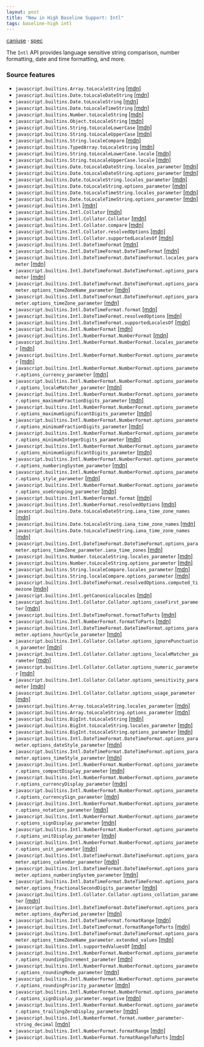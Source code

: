 ```yaml
---
layout: post
title: "New in High Baseline Support: Intl"
tags: baseline-high intl
---
```


[caniuse](https://caniuse.com/?search=intl) · [spec](https://tc39.es/ecma402/#introduction)

The `Intl` API provides language sensitive string comparison, number formatting, date and time formatting, and more.

### Source features

- ``javascript.builtins.Array.toLocaleString`` [[mdn]](https://https://developer.mozilla.org/en-US/search?q=javascript.builtins.Array.toLocaleString)
- ``javascript.builtins.Date.toLocaleDateString`` [[mdn]](https://https://developer.mozilla.org/en-US/search?q=javascript.builtins.Date.toLocaleDateString)
- ``javascript.builtins.Date.toLocaleString`` [[mdn]](https://https://developer.mozilla.org/en-US/search?q=javascript.builtins.Date.toLocaleString)
- ``javascript.builtins.Date.toLocaleTimeString`` [[mdn]](https://https://developer.mozilla.org/en-US/search?q=javascript.builtins.Date.toLocaleTimeString)
- ``javascript.builtins.Number.toLocaleString`` [[mdn]](https://https://developer.mozilla.org/en-US/search?q=javascript.builtins.Number.toLocaleString)
- ``javascript.builtins.Object.toLocaleString`` [[mdn]](https://https://developer.mozilla.org/en-US/search?q=javascript.builtins.Object.toLocaleString)
- ``javascript.builtins.String.toLocaleLowerCase`` [[mdn]](https://https://developer.mozilla.org/en-US/search?q=javascript.builtins.String.toLocaleLowerCase)
- ``javascript.builtins.String.toLocaleUpperCase`` [[mdn]](https://https://developer.mozilla.org/en-US/search?q=javascript.builtins.String.toLocaleUpperCase)
- ``javascript.builtins.String.localeCompare`` [[mdn]](https://https://developer.mozilla.org/en-US/search?q=javascript.builtins.String.localeCompare)
- ``javascript.builtins.TypedArray.toLocaleString`` [[mdn]](https://https://developer.mozilla.org/en-US/search?q=javascript.builtins.TypedArray.toLocaleString)
- ``javascript.builtins.String.toLocaleLowerCase.locale`` [[mdn]](https://https://developer.mozilla.org/en-US/search?q=javascript.builtins.String.toLocaleLowerCase.locale)
- ``javascript.builtins.String.toLocaleUpperCase.locale`` [[mdn]](https://https://developer.mozilla.org/en-US/search?q=javascript.builtins.String.toLocaleUpperCase.locale)
- ``javascript.builtins.Date.toLocaleDateString.locales_parameter`` [[mdn]](https://https://developer.mozilla.org/en-US/search?q=javascript.builtins.Date.toLocaleDateString.locales_parameter)
- ``javascript.builtins.Date.toLocaleDateString.options_parameter`` [[mdn]](https://https://developer.mozilla.org/en-US/search?q=javascript.builtins.Date.toLocaleDateString.options_parameter)
- ``javascript.builtins.Date.toLocaleString.locales_parameter`` [[mdn]](https://https://developer.mozilla.org/en-US/search?q=javascript.builtins.Date.toLocaleString.locales_parameter)
- ``javascript.builtins.Date.toLocaleString.options_parameter`` [[mdn]](https://https://developer.mozilla.org/en-US/search?q=javascript.builtins.Date.toLocaleString.options_parameter)
- ``javascript.builtins.Date.toLocaleTimeString.locales_parameter`` [[mdn]](https://https://developer.mozilla.org/en-US/search?q=javascript.builtins.Date.toLocaleTimeString.locales_parameter)
- ``javascript.builtins.Date.toLocaleTimeString.options_parameter`` [[mdn]](https://https://developer.mozilla.org/en-US/search?q=javascript.builtins.Date.toLocaleTimeString.options_parameter)
- ``javascript.builtins.Intl`` [[mdn]](https://https://developer.mozilla.org/en-US/search?q=javascript.builtins.Intl)
- ``javascript.builtins.Intl.Collator`` [[mdn]](https://https://developer.mozilla.org/en-US/search?q=javascript.builtins.Intl.Collator)
- ``javascript.builtins.Intl.Collator.Collator`` [[mdn]](https://https://developer.mozilla.org/en-US/search?q=javascript.builtins.Intl.Collator.Collator)
- ``javascript.builtins.Intl.Collator.compare`` [[mdn]](https://https://developer.mozilla.org/en-US/search?q=javascript.builtins.Intl.Collator.compare)
- ``javascript.builtins.Intl.Collator.resolvedOptions`` [[mdn]](https://https://developer.mozilla.org/en-US/search?q=javascript.builtins.Intl.Collator.resolvedOptions)
- ``javascript.builtins.Intl.Collator.supportedLocalesOf`` [[mdn]](https://https://developer.mozilla.org/en-US/search?q=javascript.builtins.Intl.Collator.supportedLocalesOf)
- ``javascript.builtins.Intl.DateTimeFormat`` [[mdn]](https://https://developer.mozilla.org/en-US/search?q=javascript.builtins.Intl.DateTimeFormat)
- ``javascript.builtins.Intl.DateTimeFormat.DateTimeFormat`` [[mdn]](https://https://developer.mozilla.org/en-US/search?q=javascript.builtins.Intl.DateTimeFormat.DateTimeFormat)
- ``javascript.builtins.Intl.DateTimeFormat.DateTimeFormat.locales_parameter`` [[mdn]](https://https://developer.mozilla.org/en-US/search?q=javascript.builtins.Intl.DateTimeFormat.DateTimeFormat.locales_parameter)
- ``javascript.builtins.Intl.DateTimeFormat.DateTimeFormat.options_parameter`` [[mdn]](https://https://developer.mozilla.org/en-US/search?q=javascript.builtins.Intl.DateTimeFormat.DateTimeFormat.options_parameter)
- ``javascript.builtins.Intl.DateTimeFormat.DateTimeFormat.options_parameter.options_timeZoneName_parameter`` [[mdn]](https://https://developer.mozilla.org/en-US/search?q=javascript.builtins.Intl.DateTimeFormat.DateTimeFormat.options_parameter.options_timeZoneName_parameter)
- ``javascript.builtins.Intl.DateTimeFormat.DateTimeFormat.options_parameter.options_timeZone_parameter`` [[mdn]](https://https://developer.mozilla.org/en-US/search?q=javascript.builtins.Intl.DateTimeFormat.DateTimeFormat.options_parameter.options_timeZone_parameter)
- ``javascript.builtins.Intl.DateTimeFormat.format`` [[mdn]](https://https://developer.mozilla.org/en-US/search?q=javascript.builtins.Intl.DateTimeFormat.format)
- ``javascript.builtins.Intl.DateTimeFormat.resolvedOptions`` [[mdn]](https://https://developer.mozilla.org/en-US/search?q=javascript.builtins.Intl.DateTimeFormat.resolvedOptions)
- ``javascript.builtins.Intl.DateTimeFormat.supportedLocalesOf`` [[mdn]](https://https://developer.mozilla.org/en-US/search?q=javascript.builtins.Intl.DateTimeFormat.supportedLocalesOf)
- ``javascript.builtins.Intl.NumberFormat`` [[mdn]](https://https://developer.mozilla.org/en-US/search?q=javascript.builtins.Intl.NumberFormat)
- ``javascript.builtins.Intl.NumberFormat.NumberFormat`` [[mdn]](https://https://developer.mozilla.org/en-US/search?q=javascript.builtins.Intl.NumberFormat.NumberFormat)
- ``javascript.builtins.Intl.NumberFormat.NumberFormat.locales_parameter`` [[mdn]](https://https://developer.mozilla.org/en-US/search?q=javascript.builtins.Intl.NumberFormat.NumberFormat.locales_parameter)
- ``javascript.builtins.Intl.NumberFormat.NumberFormat.options_parameter`` [[mdn]](https://https://developer.mozilla.org/en-US/search?q=javascript.builtins.Intl.NumberFormat.NumberFormat.options_parameter)
- ``javascript.builtins.Intl.NumberFormat.NumberFormat.options_parameter.options_currency_parameter`` [[mdn]](https://https://developer.mozilla.org/en-US/search?q=javascript.builtins.Intl.NumberFormat.NumberFormat.options_parameter.options_currency_parameter)
- ``javascript.builtins.Intl.NumberFormat.NumberFormat.options_parameter.options_localeMatcher_parameter`` [[mdn]](https://https://developer.mozilla.org/en-US/search?q=javascript.builtins.Intl.NumberFormat.NumberFormat.options_parameter.options_localeMatcher_parameter)
- ``javascript.builtins.Intl.NumberFormat.NumberFormat.options_parameter.options_maximumFractionDigits_parameter`` [[mdn]](https://https://developer.mozilla.org/en-US/search?q=javascript.builtins.Intl.NumberFormat.NumberFormat.options_parameter.options_maximumFractionDigits_parameter)
- ``javascript.builtins.Intl.NumberFormat.NumberFormat.options_parameter.options_maximumSignificantDigits_parameter`` [[mdn]](https://https://developer.mozilla.org/en-US/search?q=javascript.builtins.Intl.NumberFormat.NumberFormat.options_parameter.options_maximumSignificantDigits_parameter)
- ``javascript.builtins.Intl.NumberFormat.NumberFormat.options_parameter.options_minimumFractionDigits_parameter`` [[mdn]](https://https://developer.mozilla.org/en-US/search?q=javascript.builtins.Intl.NumberFormat.NumberFormat.options_parameter.options_minimumFractionDigits_parameter)
- ``javascript.builtins.Intl.NumberFormat.NumberFormat.options_parameter.options_minimumIntegerDigits_parameter`` [[mdn]](https://https://developer.mozilla.org/en-US/search?q=javascript.builtins.Intl.NumberFormat.NumberFormat.options_parameter.options_minimumIntegerDigits_parameter)
- ``javascript.builtins.Intl.NumberFormat.NumberFormat.options_parameter.options_minimumSignificantDigits_parameter`` [[mdn]](https://https://developer.mozilla.org/en-US/search?q=javascript.builtins.Intl.NumberFormat.NumberFormat.options_parameter.options_minimumSignificantDigits_parameter)
- ``javascript.builtins.Intl.NumberFormat.NumberFormat.options_parameter.options_numberingSystem_parameter`` [[mdn]](https://https://developer.mozilla.org/en-US/search?q=javascript.builtins.Intl.NumberFormat.NumberFormat.options_parameter.options_numberingSystem_parameter)
- ``javascript.builtins.Intl.NumberFormat.NumberFormat.options_parameter.options_style_parameter`` [[mdn]](https://https://developer.mozilla.org/en-US/search?q=javascript.builtins.Intl.NumberFormat.NumberFormat.options_parameter.options_style_parameter)
- ``javascript.builtins.Intl.NumberFormat.NumberFormat.options_parameter.options_useGrouping_parameter`` [[mdn]](https://https://developer.mozilla.org/en-US/search?q=javascript.builtins.Intl.NumberFormat.NumberFormat.options_parameter.options_useGrouping_parameter)
- ``javascript.builtins.Intl.NumberFormat.format`` [[mdn]](https://https://developer.mozilla.org/en-US/search?q=javascript.builtins.Intl.NumberFormat.format)
- ``javascript.builtins.Intl.NumberFormat.resolvedOptions`` [[mdn]](https://https://developer.mozilla.org/en-US/search?q=javascript.builtins.Intl.NumberFormat.resolvedOptions)
- ``javascript.builtins.Date.toLocaleDateString.iana_time_zone_names`` [[mdn]](https://https://developer.mozilla.org/en-US/search?q=javascript.builtins.Date.toLocaleDateString.iana_time_zone_names)
- ``javascript.builtins.Date.toLocaleString.iana_time_zone_names`` [[mdn]](https://https://developer.mozilla.org/en-US/search?q=javascript.builtins.Date.toLocaleString.iana_time_zone_names)
- ``javascript.builtins.Date.toLocaleTimeString.iana_time_zone_names`` [[mdn]](https://https://developer.mozilla.org/en-US/search?q=javascript.builtins.Date.toLocaleTimeString.iana_time_zone_names)
- ``javascript.builtins.Intl.DateTimeFormat.DateTimeFormat.options_parameter.options_timeZone_parameter.iana_time_zones`` [[mdn]](https://https://developer.mozilla.org/en-US/search?q=javascript.builtins.Intl.DateTimeFormat.DateTimeFormat.options_parameter.options_timeZone_parameter.iana_time_zones)
- ``javascript.builtins.Number.toLocaleString.locales_parameter`` [[mdn]](https://https://developer.mozilla.org/en-US/search?q=javascript.builtins.Number.toLocaleString.locales_parameter)
- ``javascript.builtins.Number.toLocaleString.options_parameter`` [[mdn]](https://https://developer.mozilla.org/en-US/search?q=javascript.builtins.Number.toLocaleString.options_parameter)
- ``javascript.builtins.String.localeCompare.locales_parameter`` [[mdn]](https://https://developer.mozilla.org/en-US/search?q=javascript.builtins.String.localeCompare.locales_parameter)
- ``javascript.builtins.String.localeCompare.options_parameter`` [[mdn]](https://https://developer.mozilla.org/en-US/search?q=javascript.builtins.String.localeCompare.options_parameter)
- ``javascript.builtins.Intl.DateTimeFormat.resolvedOptions.computed_timezone`` [[mdn]](https://https://developer.mozilla.org/en-US/search?q=javascript.builtins.Intl.DateTimeFormat.resolvedOptions.computed_timezone)
- ``javascript.builtins.Intl.getCanonicalLocales`` [[mdn]](https://https://developer.mozilla.org/en-US/search?q=javascript.builtins.Intl.getCanonicalLocales)
- ``javascript.builtins.Intl.Collator.Collator.options_caseFirst_parameter`` [[mdn]](https://https://developer.mozilla.org/en-US/search?q=javascript.builtins.Intl.Collator.Collator.options_caseFirst_parameter)
- ``javascript.builtins.Intl.DateTimeFormat.formatToParts`` [[mdn]](https://https://developer.mozilla.org/en-US/search?q=javascript.builtins.Intl.DateTimeFormat.formatToParts)
- ``javascript.builtins.Intl.NumberFormat.formatToParts`` [[mdn]](https://https://developer.mozilla.org/en-US/search?q=javascript.builtins.Intl.NumberFormat.formatToParts)
- ``javascript.builtins.Intl.DateTimeFormat.DateTimeFormat.options_parameter.options_hourCycle_parameter`` [[mdn]](https://https://developer.mozilla.org/en-US/search?q=javascript.builtins.Intl.DateTimeFormat.DateTimeFormat.options_parameter.options_hourCycle_parameter)
- ``javascript.builtins.Intl.Collator.Collator.options_ignorePunctuation_parameter`` [[mdn]](https://https://developer.mozilla.org/en-US/search?q=javascript.builtins.Intl.Collator.Collator.options_ignorePunctuation_parameter)
- ``javascript.builtins.Intl.Collator.Collator.options_localeMatcher_parameter`` [[mdn]](https://https://developer.mozilla.org/en-US/search?q=javascript.builtins.Intl.Collator.Collator.options_localeMatcher_parameter)
- ``javascript.builtins.Intl.Collator.Collator.options_numeric_parameter`` [[mdn]](https://https://developer.mozilla.org/en-US/search?q=javascript.builtins.Intl.Collator.Collator.options_numeric_parameter)
- ``javascript.builtins.Intl.Collator.Collator.options_sensitivity_parameter`` [[mdn]](https://https://developer.mozilla.org/en-US/search?q=javascript.builtins.Intl.Collator.Collator.options_sensitivity_parameter)
- ``javascript.builtins.Intl.Collator.Collator.options_usage_parameter`` [[mdn]](https://https://developer.mozilla.org/en-US/search?q=javascript.builtins.Intl.Collator.Collator.options_usage_parameter)
- ``javascript.builtins.Array.toLocaleString.locales_parameter`` [[mdn]](https://https://developer.mozilla.org/en-US/search?q=javascript.builtins.Array.toLocaleString.locales_parameter)
- ``javascript.builtins.Array.toLocaleString.options_parameter`` [[mdn]](https://https://developer.mozilla.org/en-US/search?q=javascript.builtins.Array.toLocaleString.options_parameter)
- ``javascript.builtins.BigInt.toLocaleString`` [[mdn]](https://https://developer.mozilla.org/en-US/search?q=javascript.builtins.BigInt.toLocaleString)
- ``javascript.builtins.BigInt.toLocaleString.locales_parameter`` [[mdn]](https://https://developer.mozilla.org/en-US/search?q=javascript.builtins.BigInt.toLocaleString.locales_parameter)
- ``javascript.builtins.BigInt.toLocaleString.options_parameter`` [[mdn]](https://https://developer.mozilla.org/en-US/search?q=javascript.builtins.BigInt.toLocaleString.options_parameter)
- ``javascript.builtins.Intl.DateTimeFormat.DateTimeFormat.options_parameter.options_dateStyle_parameter`` [[mdn]](https://https://developer.mozilla.org/en-US/search?q=javascript.builtins.Intl.DateTimeFormat.DateTimeFormat.options_parameter.options_dateStyle_parameter)
- ``javascript.builtins.Intl.DateTimeFormat.DateTimeFormat.options_parameter.options_timeStyle_parameter`` [[mdn]](https://https://developer.mozilla.org/en-US/search?q=javascript.builtins.Intl.DateTimeFormat.DateTimeFormat.options_parameter.options_timeStyle_parameter)
- ``javascript.builtins.Intl.NumberFormat.NumberFormat.options_parameter.options_compactDisplay_parameter`` [[mdn]](https://https://developer.mozilla.org/en-US/search?q=javascript.builtins.Intl.NumberFormat.NumberFormat.options_parameter.options_compactDisplay_parameter)
- ``javascript.builtins.Intl.NumberFormat.NumberFormat.options_parameter.options_currencyDisplay_parameter`` [[mdn]](https://https://developer.mozilla.org/en-US/search?q=javascript.builtins.Intl.NumberFormat.NumberFormat.options_parameter.options_currencyDisplay_parameter)
- ``javascript.builtins.Intl.NumberFormat.NumberFormat.options_parameter.options_currencySign_parameter`` [[mdn]](https://https://developer.mozilla.org/en-US/search?q=javascript.builtins.Intl.NumberFormat.NumberFormat.options_parameter.options_currencySign_parameter)
- ``javascript.builtins.Intl.NumberFormat.NumberFormat.options_parameter.options_notation_parameter`` [[mdn]](https://https://developer.mozilla.org/en-US/search?q=javascript.builtins.Intl.NumberFormat.NumberFormat.options_parameter.options_notation_parameter)
- ``javascript.builtins.Intl.NumberFormat.NumberFormat.options_parameter.options_signDisplay_parameter`` [[mdn]](https://https://developer.mozilla.org/en-US/search?q=javascript.builtins.Intl.NumberFormat.NumberFormat.options_parameter.options_signDisplay_parameter)
- ``javascript.builtins.Intl.NumberFormat.NumberFormat.options_parameter.options_unitDisplay_parameter`` [[mdn]](https://https://developer.mozilla.org/en-US/search?q=javascript.builtins.Intl.NumberFormat.NumberFormat.options_parameter.options_unitDisplay_parameter)
- ``javascript.builtins.Intl.NumberFormat.NumberFormat.options_parameter.options_unit_parameter`` [[mdn]](https://https://developer.mozilla.org/en-US/search?q=javascript.builtins.Intl.NumberFormat.NumberFormat.options_parameter.options_unit_parameter)
- ``javascript.builtins.Intl.DateTimeFormat.DateTimeFormat.options_parameter.options_calendar_parameter`` [[mdn]](https://https://developer.mozilla.org/en-US/search?q=javascript.builtins.Intl.DateTimeFormat.DateTimeFormat.options_parameter.options_calendar_parameter)
- ``javascript.builtins.Intl.DateTimeFormat.DateTimeFormat.options_parameter.options_numberingSystem_parameter`` [[mdn]](https://https://developer.mozilla.org/en-US/search?q=javascript.builtins.Intl.DateTimeFormat.DateTimeFormat.options_parameter.options_numberingSystem_parameter)
- ``javascript.builtins.Intl.DateTimeFormat.DateTimeFormat.options_parameter.options_fractionalSecondDigits_parameter`` [[mdn]](https://https://developer.mozilla.org/en-US/search?q=javascript.builtins.Intl.DateTimeFormat.DateTimeFormat.options_parameter.options_fractionalSecondDigits_parameter)
- ``javascript.builtins.Intl.Collator.Collator.options_collation_parameter`` [[mdn]](https://https://developer.mozilla.org/en-US/search?q=javascript.builtins.Intl.Collator.Collator.options_collation_parameter)
- ``javascript.builtins.Intl.DateTimeFormat.DateTimeFormat.options_parameter.options_dayPeriod_parameter`` [[mdn]](https://https://developer.mozilla.org/en-US/search?q=javascript.builtins.Intl.DateTimeFormat.DateTimeFormat.options_parameter.options_dayPeriod_parameter)
- ``javascript.builtins.Intl.DateTimeFormat.formatRange`` [[mdn]](https://https://developer.mozilla.org/en-US/search?q=javascript.builtins.Intl.DateTimeFormat.formatRange)
- ``javascript.builtins.Intl.DateTimeFormat.formatRangeToParts`` [[mdn]](https://https://developer.mozilla.org/en-US/search?q=javascript.builtins.Intl.DateTimeFormat.formatRangeToParts)
- ``javascript.builtins.Intl.DateTimeFormat.DateTimeFormat.options_parameter.options_timeZoneName_parameter.extended_values`` [[mdn]](https://https://developer.mozilla.org/en-US/search?q=javascript.builtins.Intl.DateTimeFormat.DateTimeFormat.options_parameter.options_timeZoneName_parameter.extended_values)
- ``javascript.builtins.Intl.supportedValuesOf`` [[mdn]](https://https://developer.mozilla.org/en-US/search?q=javascript.builtins.Intl.supportedValuesOf)
- ``javascript.builtins.Intl.NumberFormat.NumberFormat.options_parameter.options_roundingIncrement_parameter`` [[mdn]](https://https://developer.mozilla.org/en-US/search?q=javascript.builtins.Intl.NumberFormat.NumberFormat.options_parameter.options_roundingIncrement_parameter)
- ``javascript.builtins.Intl.NumberFormat.NumberFormat.options_parameter.options_roundingMode_parameter`` [[mdn]](https://https://developer.mozilla.org/en-US/search?q=javascript.builtins.Intl.NumberFormat.NumberFormat.options_parameter.options_roundingMode_parameter)
- ``javascript.builtins.Intl.NumberFormat.NumberFormat.options_parameter.options_roundingPriority_parameter`` [[mdn]](https://https://developer.mozilla.org/en-US/search?q=javascript.builtins.Intl.NumberFormat.NumberFormat.options_parameter.options_roundingPriority_parameter)
- ``javascript.builtins.Intl.NumberFormat.NumberFormat.options_parameter.options_signDisplay_parameter.negative`` [[mdn]](https://https://developer.mozilla.org/en-US/search?q=javascript.builtins.Intl.NumberFormat.NumberFormat.options_parameter.options_signDisplay_parameter.negative)
- ``javascript.builtins.Intl.NumberFormat.NumberFormat.options_parameter.options_trailingZeroDisplay_parameter`` [[mdn]](https://https://developer.mozilla.org/en-US/search?q=javascript.builtins.Intl.NumberFormat.NumberFormat.options_parameter.options_trailingZeroDisplay_parameter)
- ``javascript.builtins.Intl.NumberFormat.format.number_parameter-string_decimal`` [[mdn]](https://https://developer.mozilla.org/en-US/search?q=javascript.builtins.Intl.NumberFormat.format.number_parameter-string_decimal)
- ``javascript.builtins.Intl.NumberFormat.formatRange`` [[mdn]](https://https://developer.mozilla.org/en-US/search?q=javascript.builtins.Intl.NumberFormat.formatRange)
- ``javascript.builtins.Intl.NumberFormat.formatRangeToParts`` [[mdn]](https://https://developer.mozilla.org/en-US/search?q=javascript.builtins.Intl.NumberFormat.formatRangeToParts)
